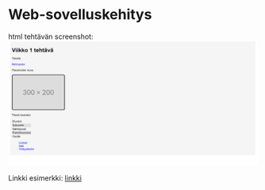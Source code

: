 # Web-sovelluskehitys

html tehtävän screenshot:
![screenshot](viikko1html.png)

Linkki esimerkki:
[linkki](https://users.metropolia.fi/~patrikhy/wskTehtavat/Viikko1/)
